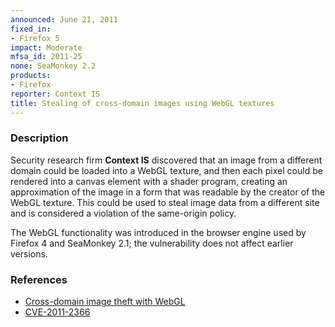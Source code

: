 ```yaml
---
announced: June 21, 2011
fixed_in:
- Firefox 5
impact: Moderate
mfsa_id: 2011-25
none: SeaMonkey 2.2
products:
- Firefox
reporter: Context IS
title: Stealing of cross-domain images using WebGL textures
---
```


<h3>Description</h3>

<p>Security research firm <strong>Context IS</strong> discovered that
an image from a different domain could be loaded into a WebGL texture,
and then each pixel could be rendered into a canvas element with a
shader program, creating an approximation of the image in a form that
was readable by the creator of the WebGL texture.  This could be used
to steal image data from a different site and is considered a
violation of the same-origin policy.</p>

<p class="note">The WebGL functionality was introduced in the browser engine used
by Firefox 4 and SeaMonkey 2.1; the vulnerability does not affect earlier versions.</p>

<h3>References</h3>

<ul>
  <li><a href="https://bugzilla.mozilla.org/buglist.cgi?bug_id=655987,656277,659349">Cross-domain image theft with WebGL</a></li>
  <li><a class="ex-ref" href="http://cve.mitre.org/cgi-bin/cvename.cgi?name=CVE-2011-2366">CVE-2011-2366</a></li>
</ul>




